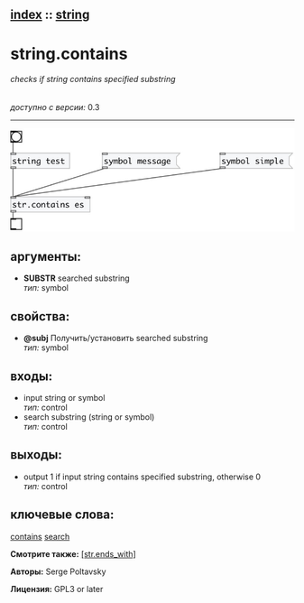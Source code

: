 [index](index.html) :: [string](category_string.html)
---

# string.contains

###### checks if string contains specified substring

*доступно с версии:* 0.3

---




[![example](../examples/img/string.contains.jpg)](../examples/pd/string.contains.pd)



## аргументы:

* **SUBSTR**
searched substring<br>
_тип:_ symbol<br>





## свойства:

* **@subj** 
Получить/установить searched substring<br>
_тип:_ symbol<br>



## входы:

* input string or symbol<br>
_тип:_ control
* search substring (string or symbol)<br>
_тип:_ control



## выходы:

* output 1 if input string contains specified substring, otherwise 0<br>
_тип:_ control



## ключевые слова:

[contains](keywords/contains.html)
[search](keywords/search.html)



**Смотрите также:**
[\[str.ends_with\]](str.ends_with.html)




**Авторы:** Serge Poltavsky




**Лицензия:** GPL3 or later





